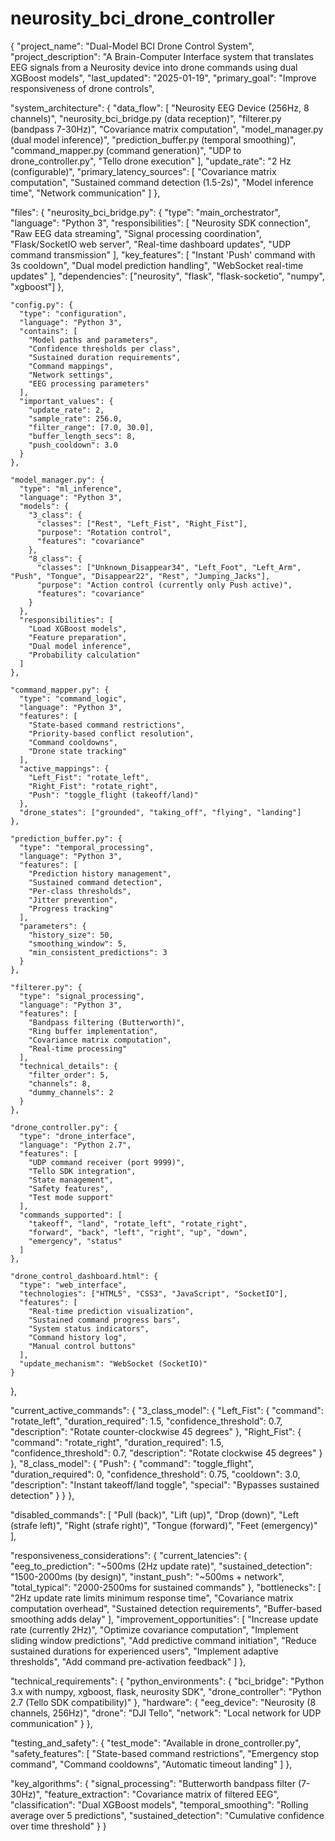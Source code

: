 # neurosity_bci_drone_controller

{
  "project_name": "Dual-Model BCI Drone Control System",
  "project_description": "A Brain-Computer Interface system that translates EEG signals from a Neurosity device into drone commands using dual XGBoost models",
  "last_updated": "2025-01-19",
  "primary_goal": "Improve responsiveness of drone controls",
  
  "system_architecture": {
    "data_flow": [
      "Neurosity EEG Device (256Hz, 8 channels)",
      "neurosity_bci_bridge.py (data reception)",
      "filterer.py (bandpass 7-30Hz)",
      "Covariance matrix computation",
      "model_manager.py (dual model inference)",
      "prediction_buffer.py (temporal smoothing)",
      "command_mapper.py (command generation)",
      "UDP to drone_controller.py",
      "Tello drone execution"
    ],
    "update_rate": "2 Hz (configurable)",
    "primary_latency_sources": [
      "Covariance matrix computation",
      "Sustained command detection (1.5-2s)",
      "Model inference time",
      "Network communication"
    ]
  },
  
  "files": {
    "neurosity_bci_bridge.py": {
      "type": "main_orchestrator",
      "language": "Python 3",
      "responsibilities": [
        "Neurosity SDK connection",
        "Raw EEG data streaming",
        "Signal processing coordination",
        "Flask/SocketIO web server",
        "Real-time dashboard updates",
        "UDP command transmission"
      ],
      "key_features": [
        "Instant 'Push' command with 3s cooldown",
        "Dual model prediction handling",
        "WebSocket real-time updates"
      ],
      "dependencies": ["neurosity", "flask", "flask-socketio", "numpy", "xgboost"]
    },
    
    "config.py": {
      "type": "configuration",
      "language": "Python 3",
      "contains": [
        "Model paths and parameters",
        "Confidence thresholds per class",
        "Sustained duration requirements",
        "Command mappings",
        "Network settings",
        "EEG processing parameters"
      ],
      "important_values": {
        "update_rate": 2,
        "sample_rate": 256.0,
        "filter_range": [7.0, 30.0],
        "buffer_length_secs": 8,
        "push_cooldown": 3.0
      }
    },
    
    "model_manager.py": {
      "type": "ml_inference",
      "language": "Python 3",
      "models": {
        "3_class": {
          "classes": ["Rest", "Left_Fist", "Right_Fist"],
          "purpose": "Rotation control",
          "features": "covariance"
        },
        "8_class": {
          "classes": ["Unknown_Disappear34", "Left_Foot", "Left_Arm", "Push", "Tongue", "Disappear22", "Rest", "Jumping_Jacks"],
          "purpose": "Action control (currently only Push active)",
          "features": "covariance"
        }
      },
      "responsibilities": [
        "Load XGBoost models",
        "Feature preparation",
        "Dual model inference",
        "Probability calculation"
      ]
    },
    
    "command_mapper.py": {
      "type": "command_logic",
      "language": "Python 3",
      "features": [
        "State-based command restrictions",
        "Priority-based conflict resolution",
        "Command cooldowns",
        "Drone state tracking"
      ],
      "active_mappings": {
        "Left_Fist": "rotate_left",
        "Right_Fist": "rotate_right",
        "Push": "toggle_flight (takeoff/land)"
      },
      "drone_states": ["grounded", "taking_off", "flying", "landing"]
    },
    
    "prediction_buffer.py": {
      "type": "temporal_processing",
      "language": "Python 3",
      "features": [
        "Prediction history management",
        "Sustained command detection",
        "Per-class thresholds",
        "Jitter prevention",
        "Progress tracking"
      ],
      "parameters": {
        "history_size": 50,
        "smoothing_window": 5,
        "min_consistent_predictions": 3
      }
    },
    
    "filterer.py": {
      "type": "signal_processing",
      "language": "Python 3",
      "features": [
        "Bandpass filtering (Butterworth)",
        "Ring buffer implementation",
        "Covariance matrix computation",
        "Real-time processing"
      ],
      "technical_details": {
        "filter_order": 5,
        "channels": 8,
        "dummy_channels": 2
      }
    },
    
    "drone_controller.py": {
      "type": "drone_interface",
      "language": "Python 2.7",
      "features": [
        "UDP command receiver (port 9999)",
        "Tello SDK integration",
        "State management",
        "Safety features",
        "Test mode support"
      ],
      "commands_supported": [
        "takeoff", "land", "rotate_left", "rotate_right",
        "forward", "back", "left", "right", "up", "down",
        "emergency", "status"
      ]
    },
    
    "drone_control_dashboard.html": {
      "type": "web_interface",
      "technologies": ["HTML5", "CSS3", "JavaScript", "SocketIO"],
      "features": [
        "Real-time prediction visualization",
        "Sustained command progress bars",
        "System status indicators",
        "Command history log",
        "Manual control buttons"
      ],
      "update_mechanism": "WebSocket (SocketIO)"
    }
  },
  
  "current_active_commands": {
    "3_class_model": {
      "Left_Fist": {
        "command": "rotate_left",
        "duration_required": 1.5,
        "confidence_threshold": 0.7,
        "description": "Rotate counter-clockwise 45 degrees"
      },
      "Right_Fist": {
        "command": "rotate_right",
        "duration_required": 1.5,
        "confidence_threshold": 0.7,
        "description": "Rotate clockwise 45 degrees"
      }
    },
    "8_class_model": {
      "Push": {
        "command": "toggle_flight",
        "duration_required": 0,
        "confidence_threshold": 0.75,
        "cooldown": 3.0,
        "description": "Instant takeoff/land toggle",
        "special": "Bypasses sustained detection"
      }
    }
  },
  
  "disabled_commands": [
    "Pull (back)", "Lift (up)", "Drop (down)",
    "Left (strafe left)", "Right (strafe right)",
    "Tongue (forward)", "Feet (emergency)"
  ],
  
  "responsiveness_considerations": {
    "current_latencies": {
      "eeg_to_prediction": "~500ms (2Hz update rate)",
      "sustained_detection": "1500-2000ms (by design)",
      "instant_push": "~500ms + network",
      "total_typical": "2000-2500ms for sustained commands"
    },
    "bottlenecks": [
      "2Hz update rate limits minimum response time",
      "Covariance matrix computation overhead",
      "Sustained detection requirements",
      "Buffer-based smoothing adds delay"
    ],
    "improvement_opportunities": [
      "Increase update rate (currently 2Hz)",
      "Optimize covariance computation",
      "Implement sliding window predictions",
      "Add predictive command initiation",
      "Reduce sustained durations for experienced users",
      "Implement adaptive thresholds",
      "Add command pre-activation feedback"
    ]
  },
  
  "technical_requirements": {
    "python_environments": {
      "bci_bridge": "Python 3.x with numpy, xgboost, flask, neurosity SDK",
      "drone_controller": "Python 2.7 (Tello SDK compatibility)"
    },
    "hardware": {
      "eeg_device": "Neurosity (8 channels, 256Hz)",
      "drone": "DJI Tello",
      "network": "Local network for UDP communication"
    }
  },
  
  "testing_and_safety": {
    "test_mode": "Available in drone_controller.py",
    "safety_features": [
      "State-based command restrictions",
      "Emergency stop command",
      "Command cooldowns",
      "Automatic timeout landing"
    ]
  },
  
  "key_algorithms": {
    "signal_processing": "Butterworth bandpass filter (7-30Hz)",
    "feature_extraction": "Covariance matrix of filtered EEG",
    "classification": "Dual XGBoost models",
    "temporal_smoothing": "Rolling average over 5 predictions",
    "sustained_detection": "Cumulative confidence over time threshold"
  }
}
